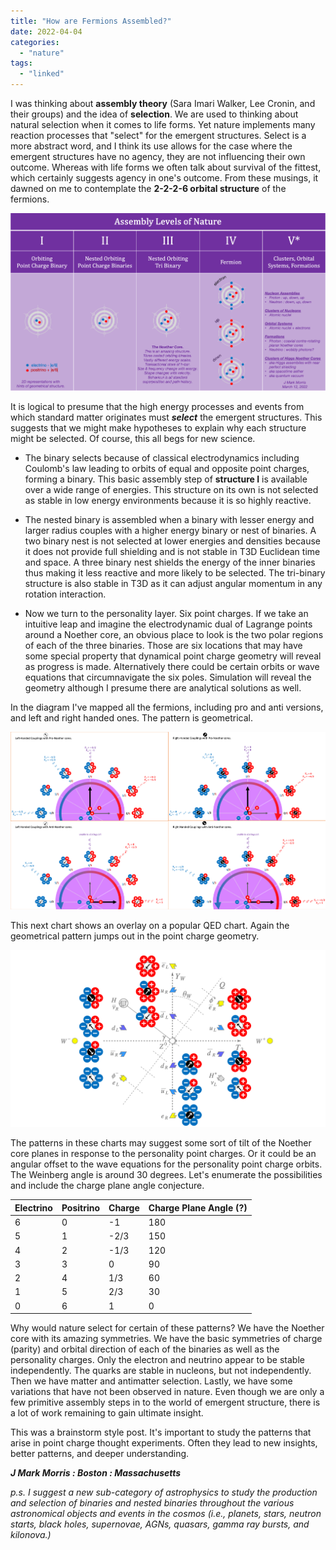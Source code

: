 ```yaml
---
title: "How are Fermions Assembled?"
date: 2022-04-04
categories: 
  - "nature"
tags: 
  - "linked"
---
```


I was thinking about **assembly theory** (Sara Imari Walker, Lee Cronin, and their groups) and the idea of **selection**. We are used to thinking about natural selection when it comes to life forms. Yet nature implements many reaction processes that "select" for the emergent structures. Select is a more abstract word, and I think its use allows for the case where the emergent structures have no agency, they are not influencing their own outcome. Whereas with life forms we often talk about survival of the fittest, which certainly suggests agency in one's outcome. From these musings, it dawned on me to contemplate the **2-2-2-6 orbital structure** of the fermions.

![](images/emergent-assembly.png)

It is logical to presume that the high energy processes and events from which standard matter originates must _**select**_ the emergent structures. This suggests that we might make hypotheses to explain why each structure might be selected. Of course, this all begs for new science.

- The binary selects because of classical electrodynamics including Coulomb's law leading to orbits of equal and opposite point charges, forming a binary. This basic assembly step of **structure I** is available over a wide range of energies. This structure on its own is not selected as stable in low energy environments because it is so highly reactive.

- The nested binary is assembled when a binary with lesser energy and larger radius couples with a higher energy binary or nest of binaries. A two binary nest is not selected at lower energies and densities because it does not provide full shielding and is not stable in T3D Euclidean time and space. A three binary nest shields the energy of the inner binaries thus making it less reactive and more likely to be selected. The tri-binary structure is also stable in T3D as it can adjust angular momentum in any rotation interaction.

- Now we turn to the personality layer. Six point charges. If we take an intuitive leap and imagine the electrodynamic dual of Lagrange points around a Noether core, an obvious place to look is the two polar regions of each of the three binaries. Those are six locations that may have some special property that dynamical point charge geometry will reveal as progress is made. Alternatively there could be certain orbits or wave equations that circumnavigate the six poles. Simulation will reveal the geometry although I presume there are analytical solutions as well.

In the diagram I've mapped all the fermions, including pro and anti versions, and left and right handed ones. The pattern is geometrical.

![](images/4sq-2.png)

This next chart shows an overlay on a popular QED chart. Again the geometrical pattern jumps out in the point charge geometry.

![](images/map42.png?w=580)

The patterns in these charts may suggest some sort of tilt of the Noether core planes in response to the personality point charges. Or it could be an angular offset to the wave equations for the personality point charge orbits. The Weinberg angle is around 30 degrees. Let's enumerate the possibilities and include the charge plane angle conjecture.

| Electrino | Positrino | Charge | Charge Plane Angle (?) |
| --- | --- | --- | --- |
| 6 | 0 | \-1 | 180 |
| 5 | 1 | \-2/3 | 150 |
| 4 | 2 | \-1/3 | 120 |
| 3 | 3 | 0 | 90 |
| 2 | 4 | 1/3 | 60 |
| 1 | 5 | 2/3 | 30 |
| 0 | 6 | 1 | 0 |

Why would nature select for certain of these patterns? We have the Noether core with its amazing symmetries. We have the basic symmetries of charge (parity) and orbital direction of each of the binaries as well as the personality charges. Only the electron and neutrino appear to be stable independently. The quarks are stable in nucleons, but not independently. Then we have matter and antimatter selection. Lastly, we have some variations that have not been observed in nature. Even though we are only a few primitive assembly steps in to the world of emergent structure, there is a lot of work remaining to gain ultimate insight.

This was a brainstorm style post. It's important to study the patterns that arise in point charge thought experiments. Often they lead to new insights, better patterns, and deeper understanding.

**_J Mark Morris : Boston : Massachusetts_**

_p.s. I suggest a new sub-category of astrophysics to study the production and selection of binaries and nested binaries throughout the various astronomical objects and events in the cosmos (i.e., planets, stars, neutron starts, black holes, supernovae, AGNs, quasars, gamma ray bursts, and kilonova.)_
